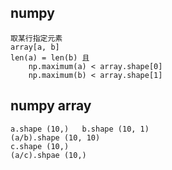 ## numpy
    取某行指定元素
    array[a, b]
    len(a) = len(b) 且 
        np.maximum(a) < array.shape[0]
        np.maximum(b) < array.shape[1]

## numpy array
    a.shape (10,)   b.shape (10, 1)
    (a/b).shape (10, 10)
    c.shape (10,)
    (a/c).shpae (10,)
